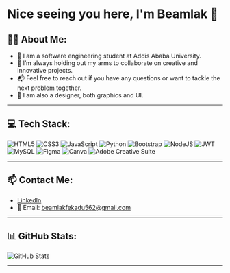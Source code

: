 # Nice seeing you here, I'm Beamlak 👋

## 🍯🐝 About Me:
- 💛 I am a software engineering student at Addis Ababa University.
- 🤝 I’m always holding out my arms to collaborate on creative and innovative projects.
- 📬 Feel free to reach out if you have any questions or want to tackle the next problem together.
- 🎨 I am also a designer, both graphics and UI.


---

## 💻 Tech Stack:

![HTML5](https://img.shields.io/badge/HTML5-E34F26?style=flat&logo=html5&logoColor=white)
![CSS3](https://img.shields.io/badge/CSS3-1572B6?style=flat&logo=css3&logoColor=white)
![JavaScript](https://img.shields.io/badge/JavaScript-F7DF1E?style=flat&logo=javascript&logoColor=black)
![Python](https://img.shields.io/badge/Python-3776AB?style=flat&logo=python&logoColor=white)
![Bootstrap](https://img.shields.io/badge/Bootstrap-563D7C?style=flat&logo=bootstrap&logoColor=white)
![NodeJS](https://img.shields.io/badge/Node.js-339933?style=flat&logo=node.js&logoColor=white)
![JWT](https://img.shields.io/badge/JWT-black?style=flat&logo=JSON%20web%20tokens)
![MySQL](https://img.shields.io/badge/MySQL-005C84?style=flat&logo=mysql&logoColor=white)
![Figma](https://img.shields.io/badge/Figma-F24E1E?style=flat&logo=figma&logoColor=white)
![Canva](https://img.shields.io/badge/Canva-00C4CC?style=flat&logo=canva&logoColor=white)
![Adobe Creative Suite](https://img.shields.io/badge/Adobe_CC-DA1F26?style=flat&logo=adobe-creative-cloud&logoColor=white)

---

## 📫 Contact Me:

- [LinkedIn](https://www.linkedin.com/in/beamlak-fekadu-979033322/)  
- 📧 Email: beamlakfekadu562@gmail.com

---

## 📊 GitHub Stats:

![GitHub Stats](https://github-readme-stats.vercel.app/api?username=BeamlakF&show_icons=true&theme=radical)

---
